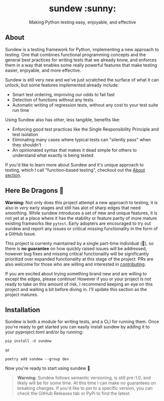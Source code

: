 <h1 align="center"> sundew :sunny: </h1>
<p align="center"> Making Python testing easy, enjoyable, and effective </p>

## About
Sundew is a testing framework for Python, implementing a new approach to testing. One that combines functional programming concepts and the general best practices for writing tests that we already know, and enforces them in a way that enables some really powerful features that make testing easier, enjoyable, and more effective.

Sundew is still very new and we've just scratched the surface of what it can unlock, but some features implemented already include:
- Smart test ordering, improving our odds to fail fast
- Detection of functions without any tests
- Automatic writing of regression tests, without any cost to your test suite run time 

Using Sundew also has other, less tangible, benefits like:
- Enforcing good test practices like the Single Responsibility Principle and test isolation
- Eliminating many cases where typical tests can "silently pass" when they shouldn't
- An opinionated syntax that makes it dead simple for others to understand what exactly is being tested

If you'd like to learn more about Sundew and it's unique approach to testing, which I call "function-based testing", checkout out the [About section](about.md).


## Here Be Dragons 🐉
**Warning:** Not only does this project attempt a new approach to testing, it is also in _very_ early stages and still has alot of sharp edges that need smoothing. While sundew introduces a set of new and unique features, it is not yet at a place where it has the stability or feature parity of more mature existing framworks like `pytest`. Early adopters are encouraged to try out sundew and report any issues or critical missing functionality in the form of a GitHub Issue. 

This project is currenty maintained by a single part-time individual (:wave:), so there is **no guarantee** on how quickly raised issues will be addressed, however bug fixes and missing critical functionailty will be significantly prioritizd over expanded functionailty at this stage of the project. PRs are also welcome for those who are willing and interested in [contributing](CONTRIBUTING.md).

If you are excited about trying something brand new and are willing to except the edges, please continue! However if you or your project is not ready to take on this amount of risk, I recommend keeping an eye on this project and waiting a bit before diving in. I'll update this section as the project matures.

## Installation

Sundew is both a module for writing tests, and a CLI for running them. Once you're ready to get started you can easily install sundew by adding it to your pyproject.toml and/or by running:

```pip
pip install -U sundew
```
or
```poetry
poetry add sundew --group dev
```

Now you're ready to start using sundew :tada:

> **Warning:**
> Sundew follows semantic versioning, is still pre-1.0, and likely will be for some time. At this time I can make no guarantees on breaking changes. If you'd like to pin to a specific version, you can check the GitHub Releases tab or PyPi to find the latest. 